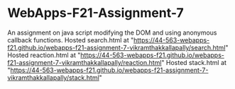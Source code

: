 # WebApps-F21-Assignment-7
An assignment on java script modifying the DOM and using anonymous callback functions.
Hosted search.html at "https://44-563-webapps-f21.github.io/webapps-f21-assignment-7-vikramthakkallapally/search.html"
Hosted reaction.html at "https://44-563-webapps-f21.github.io/webapps-f21-assignment-7-vikramthakkallapally/reaction.html"
Hosted stack.html at "https://44-563-webapps-f21.github.io/webapps-f21-assignment-7-vikramthakkallapally/stack.html"